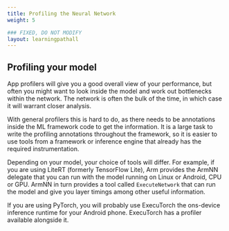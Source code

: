 ```yaml
---
title: Profiling the Neural Network
weight: 5

### FIXED, DO NOT MODIFY
layout: learningpathall
---
```


## Profiling your model
App profilers will give you a good overall view of your performance, but often you might want to look inside the model and work out bottlenecks within the network. The network is often the bulk of the time, in which case it will warrant closer analysis. 

With general profilers this is hard to do, as there needs to be annotations inside the ML framework code to get the information. It is a large task to write the profiling annotations throughout the framework, so it is easier to use tools from a framework or inference engine that already has the required instrumentation.

Depending on your model, your choice of tools will differ. For example, if you are using LiteRT (formerly TensorFlow Lite), Arm provides the ArmNN delegate that you can run with the model running on Linux or Android, CPU or GPU. ArmNN in turn provides a tool called `ExecuteNetwork` that can run the model and give you layer timings among other useful information.

If you are using PyTorch, you will probably use ExecuTorch the ons-device inference runtime for your Android phone. ExecuTorch has a profiler available alongside it.
